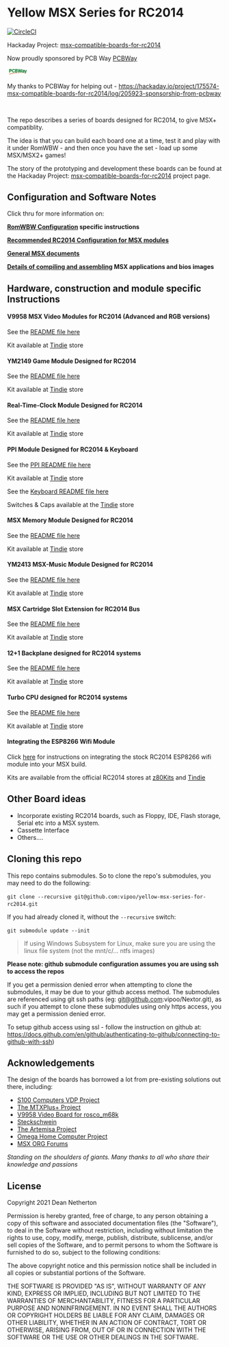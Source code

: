 # Yellow MSX Series for RC2014

[![CircleCI](https://circleci.com/gh/vipoo/yellow-msx-series-for-rc2014/tree/dev.svg?style=svg)](https://circleci.com/gh/vipoo/yellow-msx-series-for-rc2014/tree/dev)

Hackaday Project: [msx-compatible-boards-for-rc2014](https://hackaday.io/project/175574-msx-compatible-boards-for-rc2014)


Now proudly sponsored by PCB Way [PCBWay](https://www.pcbway.com/)

<a href="https://www.pcbway.com/"><img src="pcbway.png" width="10%"/></a>

My thanks to PCBWay for helping out - https://hackaday.io/project/175574-msx-compatible-boards-for-rc2014/log/205923-sponsorship-from-pcbway

</br>

The repo describes a series of boards designed for RC2014, to give MSX+ compatiblity.

The idea is that you can build each board one at a time, test it and play with it under RomWBW - and then once you have the set - load up some MSX/MSX2+ games!

The story of the prototyping and development these boards can be found at the Hackaday Project: [msx-compatible-boards-for-rc2014](https://hackaday.io/project/175574-msx-compatible-boards-for-rc2014) project page.

## Configuration and Software Notes

Click thru for more information on:

**[RomWBW Configuration](./readme-romwbw.md) specific instructions**

**[Recommended RC2014 Configuration for MSX modules](./readme-msx.md)**

**[General MSX documents](./msx/docs/index.md)**

**[Details of compiling and assembling](./msx/README.md) MSX applications and bios images**


## Hardware, construction and module specific Instructions

#### V9958 MSX Video Modules for RC2014 (Advanced and RGB versions)

See the [README file here](./video/README.md)

Kit available at [Tindie](https://www.tindie.com/products/dinotron/v9958-msx-video-advanced-module-for-rc2014) store

#### YM2149 Game Module Designed for RC2014

See the [README file here](./game/README.md)

Kit available at [Tindie](https://www.tindie.com/products/dinotron/ym2149-msx-game-board-for-rc2014) store

#### Real-Time-Clock Module Designed for RC2014

See the [README file here](./rtc/README.md)

Kit available at [Tindie](https://www.tindie.com/products/dinotron/msx-rp5c01-rtc-and-msx-f4-board-for-rc2014) store

#### PPI Module Designed for RC2014 & Keyboard

See the [PPI README file here](./ppi/README.md)

Kit available at [Tindie](https://www.tindie.com/products/dinotron/msx-keyboard-designed-for-rc2014) store

See the [Keyboard README file here](./keyboard/README.md)

Switches & Caps available at the [Tindie](https://www.tindie.com/products/dinotron/switches-keycaps-for-msx-rc2014-keyboard) store

#### MSX Memory Module Designed for RC2014

See the [README file here](./memory/README.md)

Kit available at [Tindie](https://www.tindie.com/products/dinotron/msx-memory-board-for-rc2014) store

#### YM2413 MSX-Music Module Designed for RC2014

See the [README file here](./music/README.md)

Kit available at [Tindie](https://www.tindie.com/products/dinotron/ym2413-msx-music-module-designed-for-rc2014) store

#### MSX Cartridge Slot Extension for RC2014 Bus

See the [README file here](./slot-extension/readme.md)

Kit available at [Tindie](https://www.tindie.com/products/dinotron/msx-cartridge-slot-extension-for-rc2014-bus) store

#### 12+1 Backplane designed for RC2014 systems

See the [README file here](./backplane/readme.md)

Kit available at [Tindie](https://www.tindie.com/products/dinotron/121-backplane-designed-for-rc2014-systems) store

#### Turbo CPU designed for RC2014 systems

See the [README file here](./turbo-cpu/readme.md)

Kit available at [Tindie](https://www.tindie.com/products/dinotron/turbo-cpu-module-designed-for-rc2014) store

#### Integrating the ESP8266 Wifi Module

Click [here](./wifi/README.md) for instructions on integrating the stock RC2014 ESP8266 wifi module into your MSX build.

Kits are available from the official RC2014 stores at [z80Kits](https://z80kits.com/shop/esp8266-wifi-module) and [Tindie](https://www.tindie.com/products/semachthemonkey/esp8266-wifi-module-for-rc2014/)


## Other Board ideas

* Incorporate existing RC2014 boards, such as Floppy, IDE, Flash storage, Serial etc into a MSX system.
* Cassette Interface
* Others....

## Cloning this repo

This repo contains submodules.  So to clone the repo's submodules, you may need to do the following:

`git clone --recursive git@github.com:vipoo/yellow-msx-series-for-rc2014.git`

If you had already cloned it, without the `--recursive` switch:

`git submodule update --init`

> If using Windows Subsystem for Linux, make sure you are using the linux file system (not the mnt/c/... ntfs images)

**Please note: github submodule configuration assumes you are using ssh to access the repos**

If you get a permission denied error when attempting to clone the submodules, it may be due to your github access method.  The submodules are referenced using git ssh paths (eg:  git@github.com:vipoo/Nextor.git), as such if you attempt to clone these submodules using only https access, you may get a permission denied error.

To setup github access using ssl - follow the instruction on github at: https://docs.github.com/en/github/authenticating-to-github/connecting-to-github-with-ssh)

## Acknowledgements

The design of the boards has borrowed a lot from pre-existing solutions out there, including:

* [S100 Computers VDP Project](http://www.s100computers.com/My%20System%20Pages/VDP%20Video%20Board/VDP%20Board.htm)
* [The MTXPlus+ Project](http://primrosebank.net/computers/mtx/projects/mtxplus/video/mtxplus_vdp_design.htm)
* [V9958 Video Board for rosco_m68k](https://github.com/rosco-m68k/hardware-projects/tree/master/video9958)
* [Steckschwein](https://steckschwein.de/hardware/v9958-video-board/)
* [The Artemisa Project](https://github.com/apoloval/artemisa)
* [Omega Home Computer Project](https://github.com/skiselev/omega)
* [MSX ORG Forums](https://www.msx.org/)

*Standing on the shoulders of giants.  Many thanks to all who share their knowledge and passions*

## License
Copyright 2021 Dean Netherton

Permission is hereby granted, free of charge, to any person obtaining a copy of this software and associated documentation files (the "Software"), to deal in the Software without restriction, including without limitation the rights to use, copy, modify, merge, publish, distribute, sublicense, and/or sell copies of the Software, and to permit persons to whom the Software is furnished to do so, subject to the following conditions:

The above copyright notice and this permission notice shall be included in all copies or substantial portions of the Software.

THE SOFTWARE IS PROVIDED "AS IS", WITHOUT WARRANTY OF ANY KIND, EXPRESS OR IMPLIED, INCLUDING BUT NOT LIMITED TO THE WARRANTIES OF MERCHANTABILITY, FITNESS FOR A PARTICULAR PURPOSE AND NONINFRINGEMENT. IN NO EVENT SHALL THE AUTHORS OR COPYRIGHT HOLDERS BE LIABLE FOR ANY CLAIM, DAMAGES OR OTHER LIABILITY, WHETHER IN AN ACTION OF CONTRACT, TORT OR OTHERWISE, ARISING FROM, OUT OF OR IN CONNECTION WITH THE SOFTWARE OR THE USE OR OTHER DEALINGS IN THE SOFTWARE.

